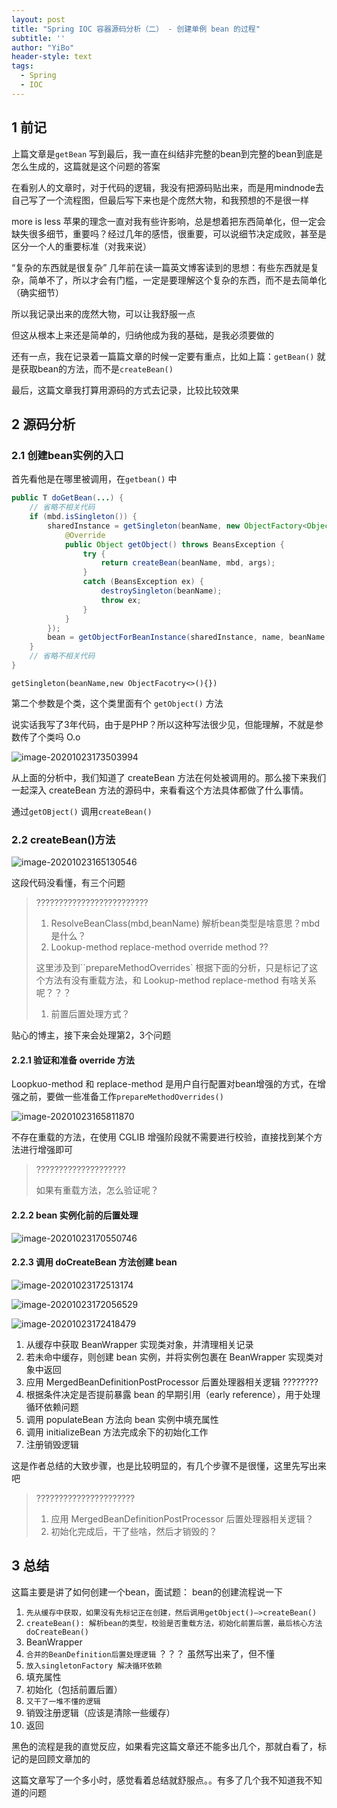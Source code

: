 ```yaml
---
layout: post
title: "Spring IOC 容器源码分析（二） - 创建单例 bean 的过程"
subtitle: ''
author: "YiBo"
header-style: text
tags:
  - Spring
  - IOC
---
```




## 1 前记

上篇文章是`getBean` 写到最后，我一直在纠结非完整的bean到完整的bean到底是怎么生成的，这篇就是这个问题的答案

在看别人的文章时，对于代码的逻辑，我没有把源码贴出来，而是用mindnode去自己写了一个流程图，但最后写下来也是个庞然大物，和我预想的不是很一样

more is less 苹果的理念一直对我有些许影响，总是想着把东西简单化，但一定会缺失很多细节，重要吗？经过几年的感悟，很重要，可以说细节决定成败，甚至是区分一个人的重要标准（对我来说）

“复杂的东西就是很复杂” 几年前在读一篇英文博客读到的思想：有些东西就是复杂，简单不了，所以才会有门槛，一定是要理解这个复杂的东西，而不是去简单化（确实细节）

所以我记录出来的庞然大物，可以让我舒服一点

但这从根本上来还是简单的，归纳他成为我的基础，是我必须要做的

还有一点，我在记录着一篇篇文章的时候一定要有重点，比如上篇：`getBean()` 就是获取bean的方法，而不是`createBean()` 

最后，这篇文章我打算用源码的方式去记录，比较比较效果

## 2 源码分析

### 2.1 创建bean实例的入口

首先看他是在哪里被调用，在`getbean()` 中

```java
public T doGetBean(...) {
    // 省略不相关代码
    if (mbd.isSingleton()) {
        sharedInstance = getSingleton(beanName, new ObjectFactory<Object>() {
            @Override
            public Object getObject() throws BeansException {
                try {
                    return createBean(beanName, mbd, args);
                }
                catch (BeansException ex) {
                    destroySingleton(beanName);
                    throw ex;
                }
            }
        });
        bean = getObjectForBeanInstance(sharedInstance, name, beanName, mbd);
    }
    // 省略不相关代码
}
```

`getSingleton(beanName,new ObjectFacotry<>(){})`

第二个参数是个类，这个类里面有个 `getObject()` 方法

说实话我写了3年代码，由于是PHP？所以这种写法很少见，但能理解，不就是参数传了个类吗 O.o

![image-20201023173503994](/img/in-post/2020-10/image-20201023173503994.png)

从上面的分析中，我们知道了 createBean 方法在何处被调用的。那么接下来我们一起深入 createBean 方法的源码中，来看看这个方法具体都做了什么事情。

通过`getOBject()` 调用`createBean()`

### 2.2 createBean()方法

![image-20201023165130546](/img/in-post/2020-10/image-20201023165130546.png)

这段代码没看懂，有三个问题

> ?????????????????????????
>
> 1. ResolveBeanClass(mbd,beanName) 解析bean类型是啥意思？mbd是什么？
> 2. Lookup-method replace-method override method ??
>
> 这里涉及到``prepareMethodOverrides` 根据下面的分析，只是标记了这个方法有没有重载方法，和 Lookup-method replace-method 有啥关系呢？？？
>
> 1. 前置后置处理方式？

贴心的博主，接下来会处理第2，3个问题

####  2.2.1 验证和准备 override 方法

Loopkuo-method 和 replace-method 是用户自行配置对bean增强的方式，在增强之前，要做一些准备工作`prepareMethodOverrides()`

![image-20201023165811870](/img/in-post/2020-10/image-20201023165811870.png)

不存在重载的方法，在使用 CGLIB 增强阶段就不需要进行校验，直接找到某个方法进行增强即可

> ????????????????????
>
> 如果有重载方法，怎么验证呢？

####  2.2.2 bean 实例化前的后置处理

![image-20201023170550746](/img/in-post/2020-10/image-20201023170550746.png)

####  2.2.3 调用 doCreateBean 方法创建 bean

![image-20201023172513174](/img/in-post/2020-10/image-20201023172513174.png)

![image-20201023172056529](/img/in-post/2020-10/image-20201023172056529.png)

![image-20201023172418479](/img/in-post/2020-10/image-20201023172418479.png)

1. 从缓存中获取 BeanWrapper 实现类对象，并清理相关记录
2. 若未命中缓存，则创建 bean 实例，并将实例包裹在 BeanWrapper 实现类对象中返回
3. 应用 MergedBeanDefinitionPostProcessor 后置处理器相关逻辑  ????????
4. 根据条件决定是否提前暴露 bean 的早期引用（early reference），用于处理循环依赖问题
5. 调用 populateBean 方法向 bean 实例中填充属性
6. 调用 initializeBean 方法完成余下的初始化工作
7. 注册销毁逻辑

这是作者总结的大致步骤，也是比较明显的，有几个步骤不是很懂，这里先写出来吧

> ??????????????????????
>
> 1. 应用 MergedBeanDefinitionPostProcessor 后置处理器相关逻辑？
> 2. 初始化完成后，干了些啥，然后才销毁的？

## 3 总结

这篇主要是讲了如何创建一个bean，面试题： bean的创建流程说一下

1. `先从缓存中获取，如果没有先标记正在创建，然后调用getObject()—>createBean()`
2. `createBean(): 解析bean的类型，校验是否重载方法，初始化前置后置，最后核心方法doCreateBean()`
3. BeanWrapper
4. `合并的BeanDefinition后置处理逻辑` ？？？ 虽然写出来了，但不懂
5. `放入singletonFactory 解决循环依赖`
6. 填充属性
7. 初始化（包括前置后置）
8. `又干了一堆不懂的逻辑`
9. 销毁注册逻辑（应该是清除一些缓存）
10. 返回

黑色的流程是我的直觉反应，如果看完这篇文章还不能多出几个，那就白看了，标记的是回顾文章加的



这篇文章写了一个多小时，感觉看着总结就舒服点。。有多了几个我不知道我不知道的问题